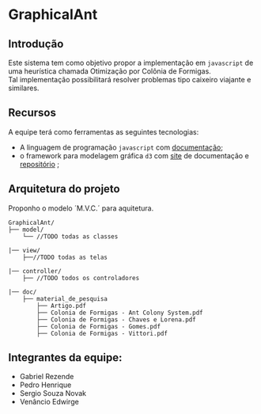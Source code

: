 # GraphicalAnt
## Introdução

Este sistema tem como objetivo propor a implementação em `javascript` de uma heurística chamada Otimização por Colônia de Formigas.<br>
Tal implementação possibilitará resolver problemas tipo caixeiro viajante e similares. 

## Recursos

A equipe terá como ferramentas as seguintes tecnologias:
* A linguagem de programação `javascript` com [documentação](https://developer.mozilla.org/bm/docs/Web/JavaScript/Reference);
* o framework para modelagem gráfica `d3` com [site](https://d3js.org) de documentação e [repositório](https://github.com/d3/d3) ;

## Arquitetura do projeto

Proponho o modelo ´M.V.C.´ para aquitetura.
```
GraphicalAnt/
├── model/
    └── //TODO todas as classes

|── view/
    ├──//TODO todas as telas

|── controller/
    ├── //TODO todos os controladores
    
|── doc/
    ├── material_de_pesquisa
        ├── Artigo.pdf
        ├── Colonia de Formigas - Ant Colony System.pdf
        ├── Colonia de Formigas - Chaves e Lorena.pdf
        ├── Colonia de Formigas - Gomes.pdf
        ├── Colonia de Formigas - Vittori.pdf
```


## Integrantes da equipe:

* Gabriel Rezende
* Pedro Henrique
* Sergio Souza Novak
* Venâncio Edwirge

